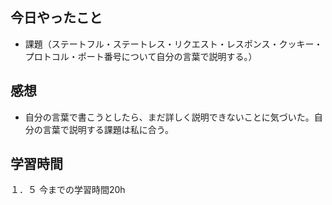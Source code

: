 ## 今日やったこと
- 課題（ステートフル・ステートレス・リクエスト・レスポンス・クッキー・プロトコル・ポート番号について自分の言葉で説明する。）

## 感想
- 自分の言葉で書こうとしたら、まだ詳しく説明できないことに気づいた。自分の言葉で説明する課題は私に合う。 

## 学習時間
１．５
今までの学習時間20h
